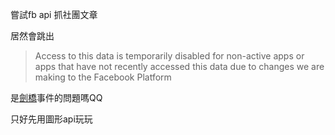 嘗試fb api 抓社團文章

居然會跳出
> Access to this data is temporarily disabled for non-active apps or apps that have not recently accessed this data due to changes we are making to the Facebook Platform

是[劍橋](https://developers.facebook.com/blog/post/2018/03/26/facebook-platform-changes/ "iss")事件的問題嗎QQ

只好先用圖形api玩玩